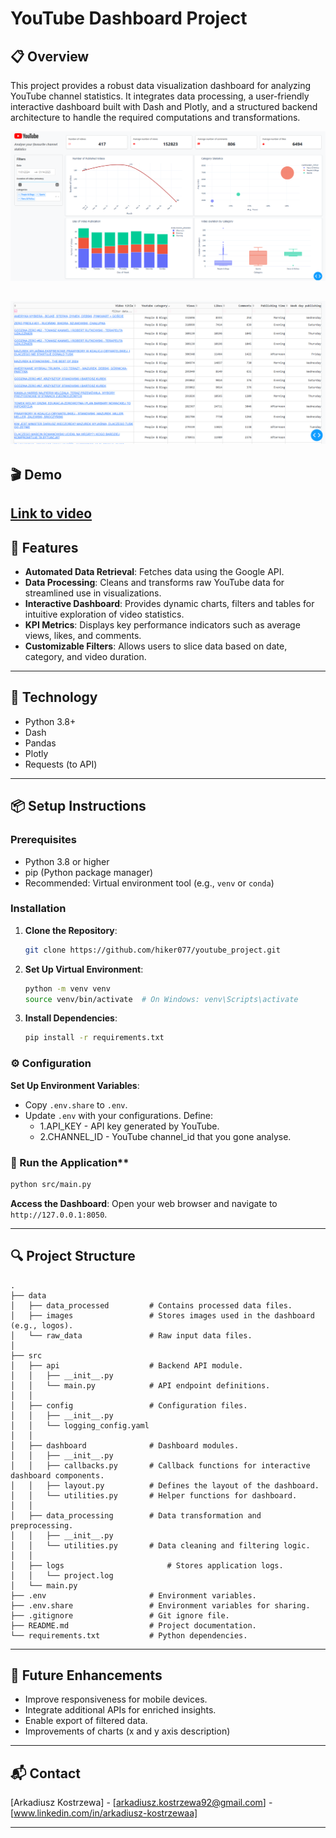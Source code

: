 # YouTube Dashboard Project

## 📋 Overview
This project provides a robust data visualization dashboard for analyzing YouTube channel statistics. It integrates data processing, a user-friendly interactive dashboard built with Dash and Plotly, and a structured backend architecture to handle the required computations and transformations.



![Screenshot dashboardu](assets/Screenshot_1.png)

![Screenshot dashboardu](assets/Screenshot_2.png)
---

## 🎬 Demo

[Link to video](assets/Video.mp4)
--- 

## 🌟 Features
- **Automated Data Retrieval**: Fetches data using the Google API.
- **Data Processing**: Cleans and transforms raw YouTube data for streamlined use in visualizations.
- **Interactive Dashboard**: Provides dynamic charts, filters and tables for intuitive exploration of video statistics.
- **KPI Metrics**: Displays key performance indicators such as average views, likes, and comments.
- **Customizable Filters**: Allows users to slice data based on date, category, and video duration.
---

## 🔧 Technology

- Python 3.8+
- Dash
- Pandas
- Plotly
- Requests (to API)
--- 

## 📦 Setup Instructions

### Prerequisites
- Python 3.8 or higher
- pip (Python package manager)
- Recommended: Virtual environment tool (e.g., `venv` or `conda`)

### Installation

1. **Clone the Repository**:
   ```bash
   git clone https://github.com/hiker077/youtube_project.git 
   ```

2. **Set Up Virtual Environment**:
   ```bash
   python -m venv venv
   source venv/bin/activate  # On Windows: venv\Scripts\activate
   ```

3. **Install Dependencies**:
   ```bash
   pip install -r requirements.txt
   ```

### ⚙️ Configuration

**Set Up Environment Variables**:
   - Copy `.env.share` to `.env`.
   - Update `.env` with your configurations. Define: 
     - 1.API_KEY - API key generated by YouTube. 
     - 2.CHANNEL_ID - YouTube channel_id that you gone analyse.

### 🚀 Run the Application**
   ```bash
   python src/main.py
   ```

**Access the Dashboard**:
   Open your web browser and navigate to `http://127.0.0.1:8050`.

---

## 🔍 Project Structure
```
.
├── data
│   ├── data_processed         # Contains processed data files.
│   ├── images                 # Stores images used in the dashboard (e.g., logos).
│   └── raw_data               # Raw input data files.
│
├── src
│   ├── api                    # Backend API module.
│   │   ├── __init__.py
│   │   └── main.py            # API endpoint definitions.
│   │
│   ├── config                 # Configuration files.
│   │   ├── __init__.py
│   │   └── logging_config.yaml
│   │
│   ├── dashboard              # Dashboard modules.
│   │   ├── __init__.py
│   │   ├── callbacks.py       # Callback functions for interactive dashboard components.
│   │   ├── layout.py          # Defines the layout of the dashboard.
│   │   └── utilities.py       # Helper functions for dashboard.
│   │
│   ├── data_processing        # Data transformation and preprocessing.
│   │   ├── __init__.py
│   │   └── utilities.py       # Data cleaning and filtering logic.
│   │
│   ├── logs                       # Stores application logs.
│   │   └── project.log
│   └── main.py
├── .env                       # Environment variables.
├── .env.share                 # Environment variables for sharing.
├── .gitignore                 # Git ignore file.
├── README.md                  # Project documentation.
└── requirements.txt           # Python dependencies.
```

---

## 🌱 Future Enhancements
- Improve responsiveness for mobile devices.
- Integrate additional APIs for enriched insights.
- Enable export of filtered data.
- Improvements of charts (x and y axis description)

---

## 📬 Contact

[Arkadiusz Kostrzewa] - [arkadiusz.kostrzewa92@gmail.com] - [www.linkedin.com/in/arkadiusz-kostrzewaa]


---
